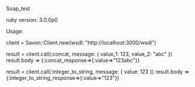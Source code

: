 Soap_test

ruby version: 3.0.0p0

Usage:

client = Savon::Client.new(wsdl: "http://localhost:3000/wsdl")

result = client.call(:concat, message: { value_1: 123, value_2: "abc" })
result.body => {:concat_response=>{:value=>"123abc"}}

result = client.call(:integer_to_string, message: { value: 123 })
result.body => {:integer_to_string_response=>{:value=>"123"}}
